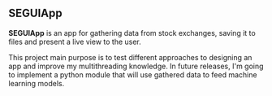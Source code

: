 ## SEGUIApp

**SEGUIApp** is an app for gathering data from stock exchanges, saving it to files and present a live view to the user.

This project main purpose is to test different approaches to designing an app and improve my multithreading knowledge. In future releases, I'm going to implement a python module that will use gathered data to feed machine learning models.
